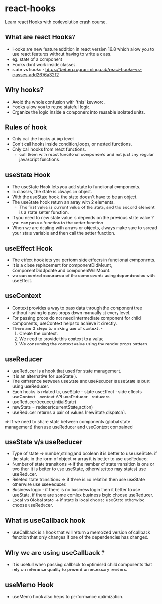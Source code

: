 # react-hooks

Learn react Hooks with codevolution crash course.

## What are react Hooks?

- Hooks are new feature addition in react version 16.8 which allow you to use react features without having to write a class.
- eg. state of a component
- Hooks dont work inside classes.
- state vs hooks - https://betterprogramming.pub/react-hooks-vs-classes-add2676a32f2

## Why hooks?

- Avoid the whole confusion with 'this' keyword.
- Hooks allow you to reuse stateful logic.
- Organize the logic inside a component into reusable isolated units.

## Rules of hook

- Only call the hooks at top level.
- Don't call hooks inside condition,loops, or nested functions.
- Only call hooks from react functions.
  - call them with react funcitonal components and not just any regular javascript functions.

## useState Hook

- The useState Hook lets you add state to functional components.
- In classes, the state is always an object.
- With the useState hook, the state doesn't have to be an object.
- The useState hook return an array with 2 elements.
  - The first value is current value of the state, and the second element is a state setter function.
- If you need to new state value is depends on the previous state value ? you can pass a function to the setter function.
- When we are dealing with arrays or objects, always make sure to spread your state variable and then call the setter function.

## useEffect Hook

- The effect hook lets you perform side effects in functional components.
- It is a close replacement for componentDidMount, ComponentDidUpdate and componentWillMount.
- we can control occurance of the some events using dependencies with useEffect.

## useContext

- Context provides a way to pass data through the component tree without having to pass props down manually at every level.
- For passing props do not need intermediate component for child components, useContext helps to achieve it directly.
- There are 3 steps to making use of context :-
  1. Create the context.
  2. We need to provide this context to a value
  3. We consuming the context value using the render props pattern.

## useReducer

- useReducer is a hook that used for state management.
- It is an alternative for useState().
- The difference between useState and useReducer is useState is built using useReducer.
- Each hooks is related to,
  useState - state
  useEffect - side effects
  useContext - context API
  useReducer - reducers
- useReducer(reducer,initialState)
- newState = reducer(currentState,action)
- useReducer returns a pair of values [newState,dispatch].

=> If we need to share state between components (global state management) then use useReducer and useContext compained.

## useState v/s useReducer

- Type of state => number,string,and boolean it is better to use useState. if the state in the form of object or array it is better to use useReducer.
- Number of state transitions => if the number of state transition is one or two then it is better to use useState, otherwise(too may states) use useReducer.
- Releted state transitions => if there is no relation then use useState otherwise use useReducer.
- Business logic - if there is no business login then it better to use useState. if there are some comlex business logic choose useReducer.
- Local vs Global state => if state is local choose useState otherwise choose useReducer.

## What is useCallback hook

- useCallback is a hook that will return a memoized version of callback function that only changes if one of the dependencies has changed.

## Why we are using useCallback ?

- It is usefull when passing callback to optimised child components that rely on referance quality to prevent unnecessory renders.

## useMemo Hook
- useMemo hook also helps to performance optimization.   
